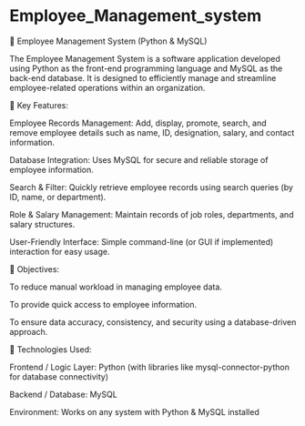 # Employee_Management_system
📌 Employee Management System (Python & MySQL)

The Employee Management System is a software application developed using Python as the front-end programming language and MySQL as the back-end database. It is designed to efficiently manage and streamline employee-related operations within an organization.

🔹 Key Features:

Employee Records Management: Add, display, promote, search, and remove employee details such as name, ID, designation, salary, and contact information.

Database Integration: Uses MySQL for secure and reliable storage of employee information.

Search & Filter: Quickly retrieve employee records using search queries (by ID, name, or department).

Role & Salary Management: Maintain records of job roles, departments, and salary structures.

User-Friendly Interface: Simple command-line (or GUI if implemented) interaction for easy usage.

🔹 Objectives:

To reduce manual workload in managing employee data.

To provide quick access to employee information.

To ensure data accuracy, consistency, and security using a database-driven approach.

🔹 Technologies Used:

Frontend / Logic Layer: Python (with libraries like mysql-connector-python for database connectivity)

Backend / Database: MySQL

Environment: Works on any system with Python & MySQL installed
